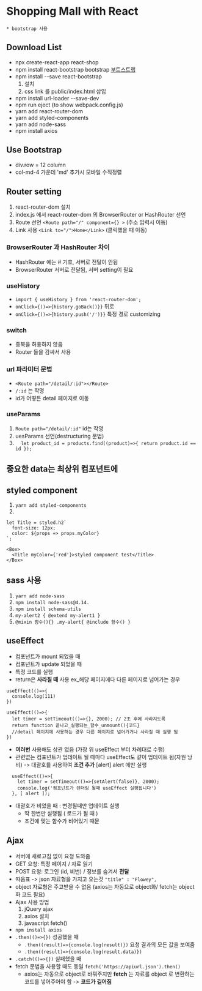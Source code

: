 # Shopping Mall with React

```
* bootstrap 사용
```

## Download List
* npx create-react-app react-shop
* npm install react-bootstrap bootstrap [부트스트랩](https://react-bootstrap.github.io/getting-started/introduction)
* npm install --save react-bootstrap
  1. 설치
  2. css link 를 public/index.html 삽입
* npm install url-loader --save-dev
* npm run eject (to show webpack.config.js)
* yarn add react-router-dom
* yarn add styled-components
* yarn add node-sass
* npm install axios

## Use Bootstrap
* div.row = 12 column
* col-md-4 가운데 'md' 추가시 모바일 수직정렬

## Router setting
1. react-router-dom 설치
2. index.js 에서 react-router-dom 의 BrowserRouter or HashRouter 선언
3. Route 선언 `<Route path="/" component={} >` (주소 입력시 이동)
4. Link 사용 `<Link to="/">Home</Link>` (클릭했을 때 이동)
### BrowserRouter 과 HashRouter 차이
* HashRouter 에는 # 기호, 서버로 전달이 안됨
* BrowserRouter 서버로 전달됨, 서버 setting이 필요

### useHistory
* `import { useHistory } from 'react-router-dom';`
* `onClick={()=>{history.goBack()}}` 뒤로
* `onClick={()=>{history.push('/')}}` 특정 경로 customizing

### switch 
* 중복을 허용하지 않음
* Router 들을 감싸서 사용

### url 파라미터 문법
* `<Route path="/detail/:id"></Route>`
* `/:id` 는 작명
* id가 어떻든 detail 페이지로 이동

### useParams
1. `Route path="/detail/:id"` id는 작명
2. uesParams 선언(destructuring 문법)
3. `  let product_id = products.find((product)=>{
    return product.id == id
  });`

## 중요한 data는 최상위 컴포넌트에

## styled component
1. `yarn add styled-components`
2. 
```
let Title = styled.h2`
  font-size: 12px;
  color: ${props => props.myColor}
`;

<Box>
  <Title myColor={'red'}>styled component test</Title>
</Box>

```

## sass 사용
1. `yarn add node-sass`
2. `npm install node-sass@4.14.`
3. `npm install schema-utils`
4. `my-alert2 { @extend my-alert1 }`
5. `@mixin 함수(){} .my-alert{ @include 함수() }`

## useEffect 
* 컴포넌트가 mount 되었을 때
* 컴포넌트가 update 되었을 때
* 특정 코드를 실행
* return은 **사라질 때** 사용 ex_해당 페이지에다 다른 페이지로 넘어가는 경우
```
useEffect(()=>{
  console.log(111)
})

useEffect(()=>{
  let timer = setTimeout(()=>{}, 2000); // 2초 후에 사라지도록
  return function 끝나고_실행되는_함수_unmount(){코드} 
  //detail 페이지에 사용하는 경우 다른 페이지로 넘어가거나 사라질 때 실행 됨
})
```
*  **여러번** 사용해도 상관 없음 (가장 위 useEffect 부터 차례대로 수행)
* 관련없는 컴포넌트가 업데이트 될 때마다 useEffect도 같이 업데이트 됨(자원 낭비) -> 대괄호를 사용하여 **조건 추가** [alert] alert 에만 실행
```
  useEffect(()=>{
    let timer = setTimeout(()=>{setAlert(false)}, 2000);
    console.log('컴포넌트가 렌더링 될때 useEffect 실행됩니다')
  }, [ alert ]);
```
* 대괄호가 비었을 때 : 변경될때만 업데이트 실행
  * 딱 한번만 실행됨 ( 로드가 될 때 )
  * 조건에 맞는 함수가 비어있기 때문

## Ajax
* 서버에 새로고침 없이 요청 도와줌
* GET 요청: 특정 페이지 / 자료 읽기
* POST 요청: 로그인 (id, 비번) / 정보를 숨겨서 **전달**
* 따움표 -> json 자료형을 가지고 오는것 `"title" : "Flowey",`
* object 자료형은 주고받을 수 없음 (axios는 자동으로 object화/ fetch는 object화 코드 필요)
* Ajax 사용 방법
  1. jQuery ajax
  2. axios 설치
  3. javascript fetch()
* `npm install axios`
* `.then(()=>{})` 성공했을 때
  * `.then((result)=>{console.log(result)})` 요청 결과의 모든 값을 보여줌
  * `.then((result)=>{console.log(result.data)})`
* `.catch(()=>{})` 실패했을 때
* fetch 문법을 사용할 때도 동일 `fetch('https://apiurl.json').then()`
  * axios는 자동으로 object로 바꿔주지만 **fetch** 는 자료를 object 로 변환하는 코드를 넣어주어야 함 -> **코드가 길어짐**